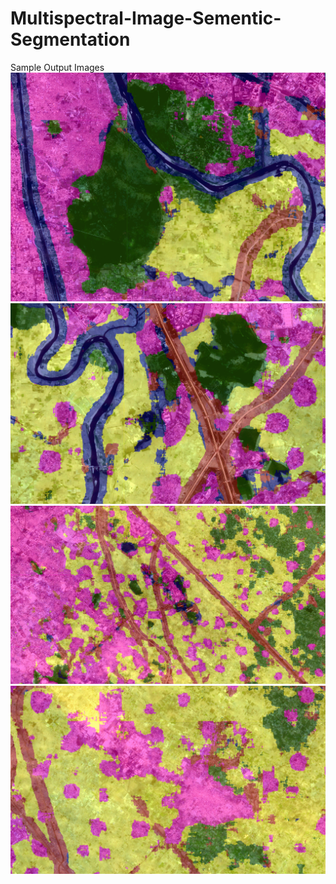 # Multispectral-Image-Sementic-Segmentation
Sample Output Images
![](https://github.com/milannzz/Multispectral-Image-Sementic-Segmentation/blob/main/Images/Screenshot%202022-06-06%20144420.png)
![](https://github.com/milannzz/Multispectral-Image-Sementic-Segmentation/blob/main/Images/Screenshot%202022-06-06%20144624.png)
![](https://github.com/milannzz/Multispectral-Image-Sementic-Segmentation/blob/main/Images/Screenshot%202022-06-06%20144736.png)
![](https://github.com/milannzz/Multispectral-Image-Sementic-Segmentation/blob/main/Images/Screenshot%202022-06-09%20143037.png)
![]()
